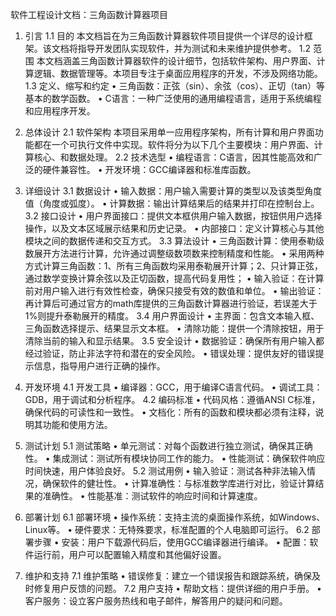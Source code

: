 软件工程设计文档：三角函数计算器项目
1. 引言
1.1 目的
本文档旨在为三角函数计算器软件项目提供一个详尽的设计框架。该文档将指导开发团队实现软件，并为测试和未来维护提供参考。
1.2 范围
本文档涵盖三角函数计算器软件的设计细节，包括软件架构、用户界面、计算逻辑、数据管理等。本项目专注于桌面应用程序的开发，不涉及网络功能。
1.3 定义、缩写和约定
•	三角函数：正弦（sin）、余弦（cos）、正切（tan）等基本的数学函数。
•	C语言：一种广泛使用的通用编程语言，适用于系统编程和应用程序开发。

2. 总体设计
2.1 软件架构
本项目采用单一应用程序架构，所有计算和用户界面功能都在一个可执行文件中实现。软件将分为以下几个主要模块：用户界面、计算核心、和数据处理。
2.2 技术选型
•	编程语言：C语言，因其性能高效和广泛的硬件兼容性。
•	开发环境：GCC编译器和标准库函数。



3. 详细设计
3.1 数据设计
•	输入数据：用户输入需要计算的类型以及该类型角度值（角度或弧度）。
•	计算数据：输出计算结果后的结果并打印在控制台上。
3.2 接口设计
•	用户界面接口：提供文本框供用户输入数据，按钮供用户选择操作，以及文本区域展示结果和历史记录。
•	内部接口：定义计算核心与其他模块之间的数据传递和交互方式。
3.3 算法设计
•	三角函数计算：使用泰勒级数展开方法进行计算，允许通过调整级数项数来控制精度和性能。
•	采用两种方式计算三角函数：1、所有三角函数均采用泰勒展开计算；2、只计算正弦，通过数学变换计算余弦以及正切函数，提高代码复用性；
•	输入验证：在计算前对用户输入进行有效性检查，确保只接受有效的数值和单位。
•	输出验证：再计算后可通过官方的math库提供的三角函数计算器进行验证，若误差大于1%则提升泰勒展开的精度。
3.4 用户界面设计
•	主界面：包含文本输入框、三角函数选择提示、结果显示文本框。
•	清除功能：提供一个清除按钮，用于清除当前的输入和显示结果。
3.5 安全设计
•	数据验证：确保所有用户输入都经过验证，防止非法字符和潜在的安全风险。
•	错误处理：提供友好的错误提示信息，指导用户进行正确的操作。


4. 开发环境
4.1 开发工具
•	编译器：GCC，用于编译C语言代码。
•	调试工具：GDB，用于调试和分析程序。
4.2 编码标准
•	代码风格：遵循ANSI C标准，确保代码的可读性和一致性。
•	文档化：所有的函数和模块都必须有注释，说明其功能和使用方法。

5. 测试计划
5.1 测试策略
•	单元测试：对每个函数进行独立测试，确保其正确性。
•	集成测试：测试所有模块协同工作的能力。
•	性能测试：确保软件响应时间快速，用户体验良好。
5.2 测试用例
•	输入验证：测试各种非法输入情况，确保软件的健壮性。
•	计算准确性：与标准数学库进行对比，验证计算结果的准确性。
•	性能基准：测试软件的响应时间和计算速度。

6. 部署计划
6.1 部署环境
•	操作系统：支持主流的桌面操作系统，如Windows、Linux等。
•	硬件要求：无特殊要求，标准配置的个人电脑即可运行。
6.2 部署步骤
•	安装：用户下载源代码后，使用GCC编译器进行编译。
•	配置：软件运行前，用户可以配置输入精度和其他偏好设置。

7. 维护和支持
7.1 维护策略
•	错误修复：建立一个错误报告和跟踪系统，确保及时修复用户反馈的问题。
7.2 用户支持
•	帮助文档：提供详细的用户手册。
•	客户服务：设立客户服务热线和电子邮件，解答用户的疑问和问题。
